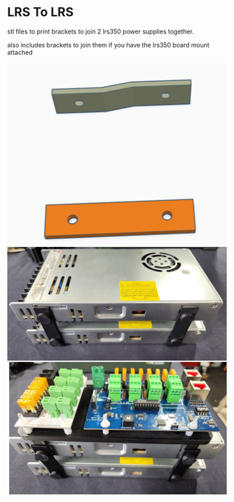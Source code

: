 # LRS To LRS

stl files to print brackets to join 2 lrs350 power supplies together.

also includes brackets to join them if you have the lrs350 board mount attached


<img src=https://github.com/DnG-Crafts/3D_Printables/blob/main/Mw%20SR%20Mount/LRS%20To%20LRS/image.jpg><br>
<img src=https://github.com/DnG-Crafts/3D_Printables/blob/main/Mw%20SR%20Mount/LRS%20To%20LRS/image1.jpg><br>
<img src=https://github.com/DnG-Crafts/3D_Printables/blob/main/Mw%20SR%20Mount/LRS%20To%20LRS/image2.jpg><br>

